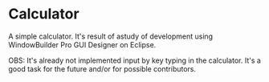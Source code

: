 # Calculator
A simple calculator. It's result of astudy of development using WindowBuilder Pro GUI Designer on Eclipse.

OBS: It's already not implemented input by key typing in the calculator. It's a good task for the future and/or for possible contributors.
